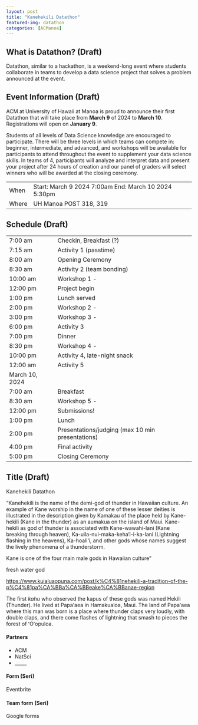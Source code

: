 ```yaml
---
layout: post
title: "Kanehekili Datathon"
featured-img: datathon
categories: [ACManoa]
---
```


## What is Datathon?  (Draft)

Datathon, similar to a hackathon, is a weekend-long event where students collaborate in teams to develop a data science project that solves a problem announced at the event. 


## Event Information (Draft)

ACM at University of Hawaii at Manoa is proud to announce their first Datathon that will take place from **March 9** of 2024 to **March 10**. Registrations will open on **January 9**.

 

Students of all levels of Data Science knowledge are encouraged to participate. There will be three levels in which teams can compete in: beginner, intermediate, and advanced, and workshops will be available for participants to attend throughout the event to supplement your data science skills. In teams of 4, participants will analyze and interpret data and present your project after 24 hours of creation and our panel of graders will select winners who will be awarded at the closing ceremony. 

|       |                                                      |
| ----- | ---------------------------------------------------- |
| When  | Start: March 9 2024 7:00am End: March 10 2024 5:30pm |
| Where | UH Manoa POST 318, 319                               |


## Schedule (Draft)

|                |                                                  |
| -------------- | ------------------------------------------------ |
| 7:00 am        | Checkin, Breakfast (?)                           |
| 7:15 am        | Activity 1 (passtime)                            |
| 8:00 am        | Opening Ceremony                                 |
| 8:30 am        | Activity 2 (team bonding)                        |
| 10:00 am       | Workshop 1 -                                     |
| 12:00 pm       | Project begin                                    |
| 1:00 pm        | Lunch served                                     |
| 2:00 pm        | Workshop 2 -                                     |
| 3:00 pm        | Workshop 3 -                                     |
| 6:00 pm        | Activity 3                                       |
| 7:00 pm        | Dinner                                           |
| 8:30 pm        | Workshop 4 -                                     |
| 10:00 pm       | Activity 4, late-night snack                     |
| 12:00 am       | Activity 5                                       |
| March 10, 2024 |                                                  |
| 7:00 am        | Breakfast                                        |
| 8:30 am        | Workshop 5 -                                     |
| 12:00 pm       | Submissions!                                     |
| 1:00 pm        | Lunch                                            |
| 2:00 pm        | Presentations/judging (max 10 min presentations) |
| 4:00 pm        | Final activity                                   |
| 5:00 pm        | Closing Ceremony                                 |


## Title (Draft)

Kanehekili Datathon

“Kanehekili is the name of the demi-god of thunder in Hawaiian culture. An example of Kane worship in the name of one of these lesser deities is illustrated in the description given by Kamakau of the place held by Kane-hekili (Kane in the thunder) as an aumakua on the island of Maui. Kane-hekili as god of thunder is associated with Kane-wawahi-lani (Kane breaking through heaven), Ka-uila-nui-maka-keha‘i-i-ka-lani (Lightning flashing in the heavens), Ka-hoali‘i, and other gods whose names suggest the lively phenomena of a thunderstorm.

Kane is one of the four main male gods in Hawaiian culture”

fresh water god

<https://www.kuialuaopuna.com/post/k%C4%81nehekili-a-tradition-of-the-p%C4%81pa%CA%BBa%CA%BBeake%CA%BBanae-region>

The first _kahu_ who observed the kapus of these gods was named Hekili (Thunder). He lived at Papaʻaea in Hamakualoa, Maui. The land of Papaʻaea where this man was born is a place where thunder claps very loudly, with double claps, and there come flashes of lightning that smash to pieces the forest of ʻOʻopuloa.


#### Partners

- ACM
- NatSci
- \_\_\_\_\_


#### Form (Seri)

Eventbrite


#### Team form (Seri)

Google forms
